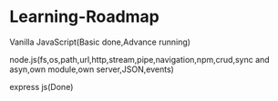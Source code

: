 # Learning-Roadmap
Vanilla JavaScript(Basic done,Advance running)



node.js(fs,os,path,url,http,stream,pipe,navigation,npm,crud,sync and asyn,own module,own server,JSON,events)




express js(Done)
